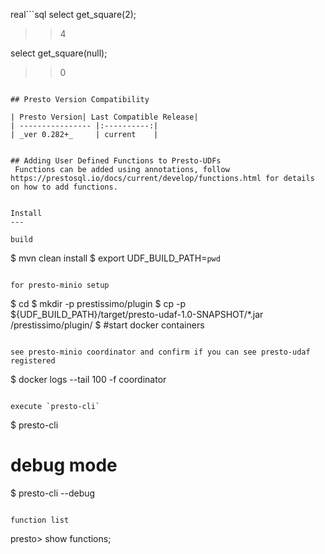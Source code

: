 real```sql
select get_square(2);

>> 4

select get_square(null);

>> 0
```

## Presto Version Compatibility

| Presto Version| Last Compatible Release|
| ---------------- |:----------:|
| _ver 0.282+_     | current    |


## Adding User Defined Functions to Presto-UDFs
 Functions can be added using annotations, follow https://prestosql.io/docs/current/develop/functions.html for details on how to add functions.


Install
---

build
```
$ mvn clean install
$ export UDF_BUILD_PATH=`pwd`
```

for presto-minio setup
```
$ cd <presto-minio-path>
$ mkdir -p prestissimo/plugin
$ cp -p ${UDF_BUILD_PATH}/target/presto-udaf-1.0-SNAPSHOT/*.jar <presto-minio-path>/prestissimo/plugin/
$ #start docker containers
```

see presto-minio coordinator and confirm if you can see presto-udaf registered
```
$ docker logs --tail 100 -f coordinator
```

execute `presto-cli`

```
$ presto-cli
# debug mode
$ presto-cli --debug
```

function list
```
presto> show functions;
```